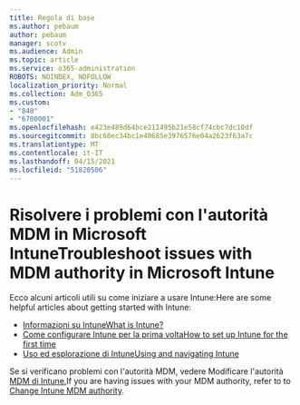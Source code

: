 ```yaml
---
title: Regola di base
ms.author: pebaum
author: pebaum
manager: scotv
ms.audience: Admin
ms.topic: article
ms.service: o365-administration
ROBOTS: NOINDEX, NOFOLLOW
localization_priority: Normal
ms.collection: Adm_O365
ms.custom:
- "848"
- "6700001"
ms.openlocfilehash: e423e489d64bce211495b21e58cf74cbc7dc10df
ms.sourcegitcommit: 8bc60ec34bc1e40685e3976576e04a2623f63a7c
ms.translationtype: MT
ms.contentlocale: it-IT
ms.lasthandoff: 04/15/2021
ms.locfileid: "51820506"
---
```

# <a name="troubleshoot-issues-with-mdm-authority-in-microsoft-intune"></a><span data-ttu-id="60205-102">Risolvere i problemi con l'autorità MDM in Microsoft Intune</span><span class="sxs-lookup"><span data-stu-id="60205-102">Troubleshoot issues with MDM authority in Microsoft Intune</span></span>

<span data-ttu-id="60205-103">Ecco alcuni articoli utili su come iniziare a usare Intune:</span><span class="sxs-lookup"><span data-stu-id="60205-103">Here are some helpful articles about getting started with Intune:</span></span>

- [<span data-ttu-id="60205-104">Informazioni su Intune</span><span class="sxs-lookup"><span data-stu-id="60205-104">What is Intune?</span></span>](https://docs.microsoft.com/intune/what-is-intune)
- [<span data-ttu-id="60205-105">Come configurare Intune per la prima volta</span><span class="sxs-lookup"><span data-stu-id="60205-105">How to set up Intune for the first time</span></span>](https://docs.microsoft.com/intune/setup-steps)
- [<span data-ttu-id="60205-106">Uso ed esplorazione di Intune</span><span class="sxs-lookup"><span data-stu-id="60205-106">Using and navigating Intune</span></span>](https://docs.microsoft.com/intune/tutorial-walkthrough-intune-portal)

<span data-ttu-id="60205-107">Se si verificano problemi con l'autorità MDM, vedere Modificare l'autorità [MDM di Intune.](https://docs.microsoft.com/alchemyinsights/change-mdm-authority)</span><span class="sxs-lookup"><span data-stu-id="60205-107">If you are having issues with your MDM authority, refer to to [Change Intune MDM authority](https://docs.microsoft.com/alchemyinsights/change-mdm-authority).</span></span>